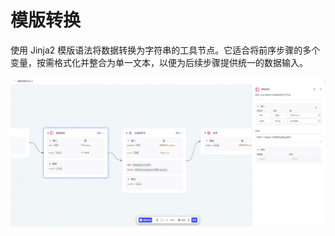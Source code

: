 # 模版转换

使用 Jinja2 模版语法将数据转换为字符串的工具节点。它适合将前序步骤的多个变量，按需格式化并整合为单一文本，以便为后续步骤提供统一的数据输入。

![image-20250731170241377](assets/image-20250731170241377.png)